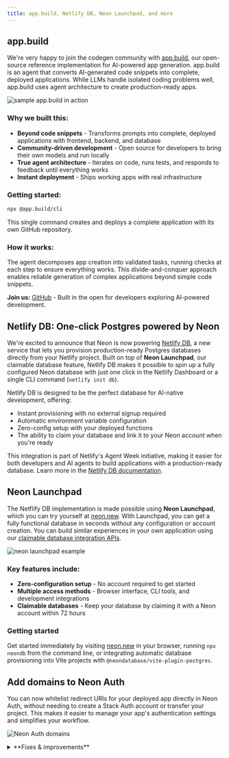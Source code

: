 ```yaml
---
title: app.build, Netlify DB, Neon Launchpad, and more
---
```


## app.build

We're very happy to join the codegen community with [app.build](https://www.app.build/), our open-source reference implementation for AI-powered app generation. app.build is an agent that converts AI-generated code snippets into complete, deployed applications. While LLMs handle isolated coding problems well, app.build uses agent architecture to create production-ready apps.

![sample app.build in action](/docs/relnotes/app_build.png)

### Why we built this:

- **Beyond code snippets** - Transforms prompts into complete, deployed applications with frontend, backend, and database
- **Community-driven development** - Open source for developers to bring their own models and run locally
- **True agent architecture** - Iterates on code, runs tests, and responds to feedback until everything works
- **Instant deployment** - Ships working apps with real infrastructure

### Getting started:

```bash
npx @app.build/cli
```

This single command creates and deploys a complete application with its own GitHub repository.

### How it works:

The agent decomposes app creation into validated tasks, running checks at each step to ensure everything works. This divide-and-conquer approach enables reliable generation of complex applications beyond simple code snippets.

**Join us:** [GitHub](https://github.com/appdotbuild) - Built in the open for developers exploring AI-powered development.

## Netlify DB: One-click Postgres powered by Neon

We're excited to announce that Neon is now powering [Netlify DB](https://www.netlify.com/blog/netlify-db-database-for-ai-native-development/), a new service that lets you provision production-ready Postgres databases directly from your Netlify project. Built on top of **Neon Launchpad**, our claimable database feature, Netlify DB makes it possible to spin up a fully configured Neon database with just one click in the Netlify Dashboard or a single CLI command (`netlify init db`).

Netlify DB is designed to be the perfect database for AI-native development, offering:

- Instant provisioning with no external signup required
- Automatic environment variable configuration
- Zero-config setup with your deployed functions
- The ability to claim your database and link it to your Neon account when you're ready

This integration is part of Netlify's Agent Week initiative, making it easier for both developers and AI agents to build applications with a production-ready database. Learn more in the [Netlify DB documentation](https://docs.netlify.com/storage/netlify-db/).

## Neon Launchpad

The Netflify DB implementation is made possible using **Neon Launchpad**, which you can try yourself at [neon.new](https://neon.new). With Launchpad, you can get a fully functional database in seconds without any configuration or account creation. You can build similar experiences in your own application using our [claimable database integration APIs](https://neon.com/docs/workflows/claimable-database-integration).

![neon launchpad example](/docs/relnotes/launchpad.png)

### Key features include:

- **Zero-configuration setup** - No account required to get started
- **Multiple access methods** - Browser interface, CLI tools, and development integrations
- **Claimable databases** - Keep your database by claiming it with a Neon account within 72 hours

### Getting started

Get started immediately by visiting [neon.new](https://neon.new) in your browser, running `npx neondb` from the command line, or integrating automatic database provisioning into Vite projects with `@neondatabase/vite-plugin-postgres`.

## Add domains to Neon Auth

You can now whitelist redirect URIs for your deployed app directly in Neon Auth, without needing to create a Stack Auth account or transfer your project. This makes it easier to manage your app's authentication settings and simplifies your workflow.

![Neon Auth domains](/docs/relnotes/neon-auth-domains.png)

<details>

<summary>**Fixes & improvements**</summary>

- **Neon Console**

  - We updated the warning message to clarify that changing compute size settings will definitely interrupt database connections, rather than just possibly doing so. We want to make that clear so you know exactly what to expect.
  - Every new user now starts with their own free organization, simplifying our [object hierarchy](https://neon.com/docs/manage/overview) and improving development velocity.

- **Neon serverless driver**

  The Neon serverless driver was updated to version 1.0.1. This release includes package updates and addresses a few other issues:

  - The package now prints a security warning to the console when a connection is made in a web browser. This behavior can be suppressed with a new configuration option: `disableWarningInBrowsers`.
  - `escapeIdentifier` is now re-exported from `pg`, resolving [#154](https://github.com/neondatabase/serverless-driver/issues/154).
  - Fixes a module resolution issue in the Deno/JSR version of the driver by correcting the `@types/pg` version reference, resolving [#112](https://github.com/neondatabase/serverless-driver/issues/112).

- **Neon API**

  - We've added new API endpoints to help you manage your Neon Auth domains: [list domains](https://api-docs.neon.tech/reference/listneonauthredirecturiwhitelistdomains), [add a domain](https://api-docs.neon.tech/reference/addneonauthdomaintoredirecturiwhitelist), and [delete a domain](https://api-docs.neon.tech/reference/deleteneonauthdomainfromredirecturiwhitelist). These endpoints make it easy to manage your redirect URIs programmatically.

- **Neon CLI**

  - Version 2.10.0: prompts for organization selection if needed, with option to save as default.

- **Fixes**

  - Fixed an issue with IPv6 validation, ensuring that compressed IPv6 formats are properly validated. This improves stability and correctness for users relying on IPv6 functionality.

</details>
